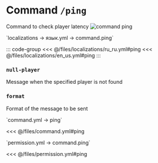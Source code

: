 # Command `/ping`

Command to check player latency
![command ping](/commandping.png)

[//]: # (localization)
<!--@include: @/parts/words.md#localization-->
<!--@include: @/parts/words.md#path--> `localizations → язык.yml → command.ping`

<!--@include: @/parts/words.md#default-->

::: code-group
<<< @/files/localizations/ru_ru.yml#ping
<<< @/files/localizations/en_us.yml#ping
:::

### `null-player`

Message when the specified player is not found

### `format`

Format of the message to be sent

[//]: # (command.yml)
<!--@include: @/parts/words.md#setting-->
<!--@include: @/parts/words.md#path--> `command.yml → ping`

<!--@include: @/parts/words.md#default-->
<<< @/files/command.yml#ping

<!--@include: @/parts/enable.md-->
<!--@include: @/parts/aliases.md-->
<!--@include: @/parts/destination.md-->
<!--@include: @/parts/cooldown.md-->
<!--@include: @/parts/sound.md-->

[//]: # (permission.yml)
<!--@include: @/parts/words.md#permission-->
<!--@include: @/parts/words.md#path--> `permission.yml → command.ping`

<!--@include: @/parts/words.md#default-->
<<< @/files/permission.yml#ping

<!--@include: @/parts/permission/permissionTier3.md-->
<!--@include: @/parts/permission/cooldown.md-->
<!--@include: @/parts/permission/sound.md-->